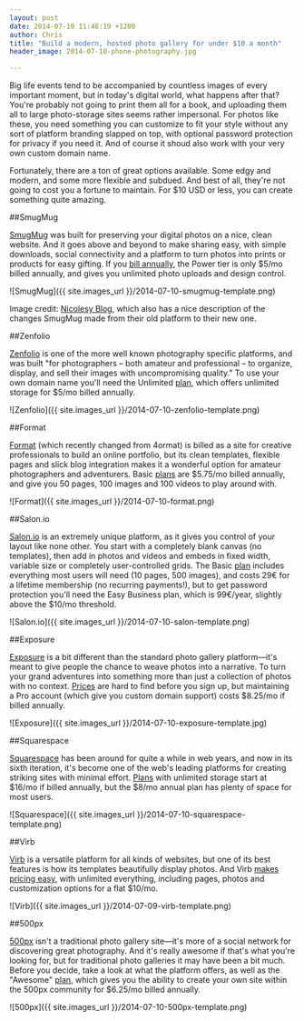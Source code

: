 ```yaml
---
layout: post
date: 2014-07-10 11:46:19 +1200
author: Chris
title: "Build a modern, hosted photo gallery for under $10 a month"
header_image: 2014-07-10-phone-photography.jpg

---
```


<!-- excerpt -->

Big life events tend to be accompanied by countless images of every important moment, but in today's digital world, what happens after that? You're probably not going to print them all for a book, and uploading them all to large photo-storage sites seems rather impersonal. For photos like these, you need something you can customize to fit your style without any sort of platform branding slapped on top, with optional password protection for privacy if you need it. And of course it shoud also work with your very own custom domain name.

Fortunately, there are a ton of great options available. Some edgy and modern, and some more flexible and subdued. And best of all, they're not going to cost you a fortune to maintain. For $10 USD or less, you can create something quite amazing.

<!-- /excerpt -->

##SmugMug

[SmugMug](https://iwantmyname.com/services/portfolio-hosting/own-domain-on-smugmug-portfolio) was built for preserving your digital photos on a nice, clean website. And it goes above and beyond to make sharing easy, with simple downloads, social connectivity and a platform to turn photos into prints or products for easy gifting. If you [bill annually](http://www.smugmug.com/features), the Power tier is only $5/mo billed annually, and gives you unlimited photo uploads and design control. 

![SmugMug]({{ site.images_url }}/2014-07-10-smugmug-template.png)

Image credit: [Nicolesy Blog](http://nicolesyblog.com/2013/07/31/the-new-smugmug/), which also has a nice description of the changes SmugMug made from their old platform to their new one.

##Zenfolio

[Zenfolio](https://iwantmyname.com/services/portfolio-hosting/zenfolio-custom-domain) is one of the more well known photography specific platforms, and was built "for photographers – both amateur and professional – to organize, display, and sell their images with uncompromising quality." To use your own domain name you'll need the Unlimited [plan](https://secure.zenfolio.com/zf/signup/plans.aspx), which offers unlimited storage for $5/mo billed annually.

![Zenfolio]({{ site.images_url }}/2014-07-10-zenfolio-template.png)

##Format

[Format](https://iwantmyname.com/services/portfolio-hosting/4ormat-custom-domain) (which recently changed from 4ormat) is billed as a site for creative professionals to build an online portfolio, but its clean templates, flexible pages and slick blog integration makes it a wonderful option for amateur photographers and adventurers. Basic [plans](http://format.com/plans) are $5.75/mo billed annually, and give you 50 pages, 100 images and 100 videos to play around with. 

![Format]({{ site.images_url }}/2014-07-10-format.png)

##Salon.io

[Salon.io](https://iwantmyname.com/services/portfolio-hosting/domain-customize-salonio) is an extremely unique platform, as it gives you control of your layout like none other. You start with a completely blank canvas (no templates), then add in photos and videos and embeds in fixed width, variable size or completely user-controlled grids. The Basic [plan](http://salon.io/join) includes everything most users will need (10 pages, 500 images), and costs 29€ for a lifetime membership (no recurring payments!), but to get password protection you'll need the Easy Business plan, which is 99€/year, slightly above the $10/mo threshold.

![Salon.io]({{ site.images_url }}/2014-07-10-salon-template.png)

##Exposure

[Exposure](https://iwantmyname.com/services/portfolio-hosting/exposure-photo-websites) is a bit different than the standard photo gallery platform—it's meant to give people the chance to weave photos into a narrative. To turn your grand adventures into something more than just a collection of photos with no context. [Prices](https://exposure.co/subscribe) are hard to find before you sign up, but maintaining a Pro account (which give you custom domain support) costs $8.25/mo if billed annually. 

![Exposure]({{ site.images_url }}/2014-07-10-exposure-template.jpg)

##Squarespace

[Squarespace](https://iwantmyname.com/features/applications/custom-domain-apps/websites/squarespace-build-your-website-with-own-url) has been around for quite a while in web years, and now in its sixth iteration, it's become one of the web's leading platforms for creating striking sites with minimal effort. [Plans](http://www.squarespace.com/pricing/) with unlimited storage start at $16/mo if billed annually, but the $8/mo annual plan has plenty of space for most users.

![Squarespace]({{ site.images_url }}/2014-07-10-squarespace-template.png)

##Virb

[Virb](https://iwantmyname.com/services/website-builder/virb-custom-domain) is a versatile platform for all kinds of websites, but one of its best features is how its templates beautifully display photos. And Virb [makes pricing easy](http://virb.com/pricing), with unlimited everything, including pages, photos and customization options for a flat $10/mo. 

![Virb]({{ site.images_url }}/2014-07-09-virb-template.png)

##500px

[500px](https://iwantmyname.com/services/portfolio/500px-custom-domain-registration) isn't a traditional photo gallery site—it's more of a social network for discovering great photography. And it's really awesome if that's what you're looking for, but for traditional photo galleries it may have been a bit much. Before you decide, take a look at what the platform offers, as well as the "Awesome" [plan](https://500px.com/upgrade), which gives you the ability to create your own site within the 500px community for $6.25/mo billed annually.

![500px]({{ site.images_url }}/2014-07-10-500px-template.png)

